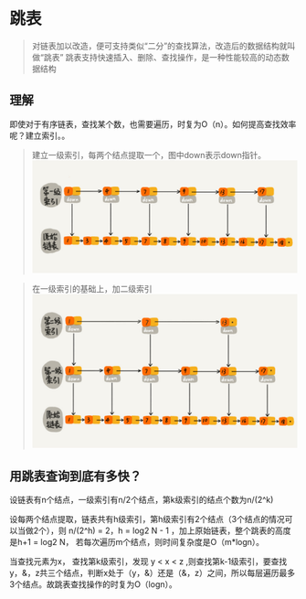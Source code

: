 # 跳表
> 对链表加以改造，便可支持类似“二分”的查找算法，改造后的数据结构就叫做“跳表”
> 跳表支持快速插入、删除、查找操作，是一种性能较高的动态数据结构

## 理解
即使对于有序链表，查找某个数，也需要遍历，时复为O（n）。如何提高查找效率呢？建立索引。。

> 建立一级索引，每两个结点提取一个，图中down表示down指针。
![Alt](img\skipList1.jpg)

> 在一级索引的基础上，加二级索引
![Alt](img\skipList2.jpg)

## 用跳表查询到底有多快？
设链表有n个结点，一级索引有n/2个结点，第k级索引的结点个数为n/(2^k)

设每两个结点提取，链表共有h级索引，第h级索引有2个结点（3个结点的情况可以当做2个），则 n/(2^h) = 2，h = log2 N - 1 ，加上原始链表，整个跳表的高度是h+1 = log2 N， 若每次遍历m个结点，则时间复杂度是O（m*logn）。

当查找元素为x， 查找第k级索引，发现 y < x < z ,则查找第k-1级索引，要查找y，&，z共三个结点，判断x处于（y，&）还是（&，z）之间，所以每层遍历最多3个结点。故跳表查找操作的时复为O（logn）。
